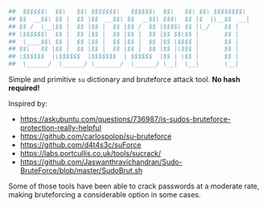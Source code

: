 ```bash
##  $$$$$$\  $$\   $$\ $$$$$$$\   $$$$$$\  $$\   $$\ $$\ $$$$$$$$\
## $$  __$$\ $$ |  $$ |$$  __$$\ $$  __$$\ $$$\  $$ |$  |\__$$  __|
## $$ /  \__|$$ |  $$ |$$ |  $$ |$$ /  $$ |$$$$\ $$ |\_/    $$ |
## \$$$$$$\  $$ |  $$ |$$ |  $$ |$$ |  $$ |$$ $$\$$ |       $$ |
##  \____$$\ $$ |  $$ |$$ |  $$ |$$ |  $$ |$$ \$$$$ |       $$ |
## $$\   $$ |$$ |  $$ |$$ |  $$ |$$ |  $$ |$$ |\$$$ |       $$ |
## \$$$$$$  |\$$$$$$  |$$$$$$$  | $$$$$$  |$$ | \$$ |       $$ |
##  \______/  \______/ \_______/  \______/ \__|  \__|       \__|
```

Simple and primitive `su` dictionary and bruteforce attack tool. **No hash required!**

Inspired by:

- https://askubuntu.com/questions/736987/is-sudos-bruteforce-protection-really-helpful
- https://github.com/carlospolop/su-bruteforce
- https://github.com/d4t4s3c/suForce
- https://labs.portcullis.co.uk/tools/sucrack/
- https://github.com/Jaswanthravichandran/Sudo-BruteForce/blob/master/SudoBrut.sh

Some of those tools have been able to crack passwords at a moderate rate, making bruteforcing a considerable option in some cases.